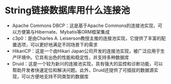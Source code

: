 # String链接数据库用什么连接池
- Apache Commons DBCP：这是基于Apache Commons的连接池实现，可以方便第与Hibernate、Mybatis等ORM框架集成
- c3p0：是由Charles A. Leiserson教授主推的连接池实现，它提供了丰富的配置选项，可以更好地满足不同场景下的需求
- HikariCP：这是一个由Hikari Japan公司开发的连接池实现，被广泛应用于生产环境中。它具有出色的性能和稳定性，并支持多种数据库
- Druid：这是一个较为新兴的连接池实现，具有强大的监控和诊断功能，可以帮助开发者快速定位和解决问题。此外，Druid还提供了可插拔的数据源实现，可以方便地支持不同类型的数据库